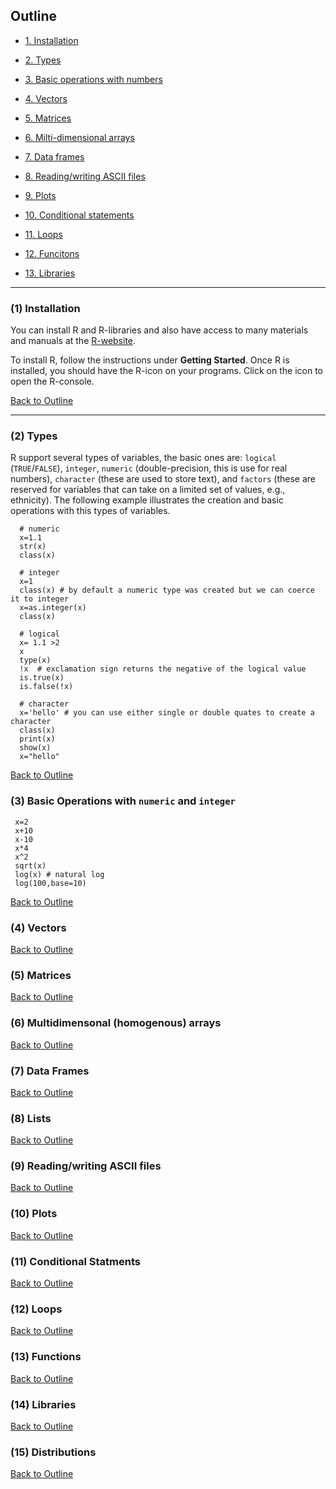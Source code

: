 <div id="Outline" />

## Outline
  * [1. Installation](#installation)    
  * [2. Types](#types) 
  * [3. Basic operations with numbers](#basic-operations) 
  
  * [4. Vectors](#vectors) 
    
  * [5. Matrices](#matrices) 
    
  * [6. Milti-dimensional arrays](#multidimensional) 
    
  * [7. Data frames](#data.frames) 
   
  * [8. Reading/writing ASCII files](#read-write) 
    
  * [9. Plots](#plots) 
    
  * [10. Conditional statements](#conditionals) 
    
  * [11. Loops](#loops) 
    
  * [12. Funcitons](#functions) 
    
  * [13. Libraries](#libraries) 
    
-------------------------------------------------------------------------------------------
<div id="installation" />

### (1) Installation

You can install R and R-libraries and also have access to many materials and manuals at the [R-website](https://www.r-project.org/). 

To install R, follow the instructions under **Getting Started**. Once R is installed, you should have the R-icon on your programs. Click on the icon to open the R-console.



[Back to Outline](#Outline)

-------------------------------------------------------------------------------------------

<div id="types" />

### (2) Types

R support several types of variables, the basic ones are: `logical` (`TRUE`/`FALSE`), `integer`, `numeric` (double-precision, this is use for real numbers), `character` (these are used to store text), and `factors` (these are reserved for variables that can take on a limited set of values, e.g., ethnicity). The following example illustrates the creation and basic operations with this types of variables.

```{r}
  # numeric
  x=1.1
  str(x)
  class(x)
  
  # integer
  x=1
  class(x) # by default a numeric type was created but we can coerce it to integer
  x=as.integer(x)
  class(x)
  
  # logical
  x= 1.1 >2 
  x
  type(x)
  !x  # exclamation sign returns the negative of the logical value
  is.true(x)
  is.false(!x)
  
  # character
  x='hello' # you can use either single or double quates to create a character
  class(x)
  print(x)
  show(x)
  x="hello"
```

[Back to Outline](#Outline)

<div id="basic-operations" />

### (3) Basic Operations with `numeric` and `integer`

```{r}
 x=2
 x+10
 x-10
 x*4
 x^2
 sqrt(x)
 log(x) # natural log
 log(100,base=10)
```
[Back to Outline](#Outline)

<div id="vectors" />

### (4) Vectors


[Back to Outline](#Outline)


<div id="mtrices" />

### (5) Matrices


[Back to Outline](#Outline)


<div id="multidimensional" />

### (6) Multidimensonal (homogenous) arrays


[Back to Outline](#Outline)


<div id="data.frame" />

### (7) Data Frames

[Back to Outline](#Outline)



<div id="lists" />

### (8) Lists

[Back to Outline](#Outline)


<div id="read-write" />

### (9) Reading/writing ASCII files

[Back to Outline](#Outline)

<div id="plots" />

### (10) Plots

[Back to Outline](#Outline)


<div id="conditionals" />

### (11) Conditional Statments

[Back to Outline](#Outline)


<div id="loops" />

### (12) Loops

[Back to Outline](#Outline)


<div id="functions" />

### (13) Functions

[Back to Outline](#Outline)


<div id="libraries" />

### (14) Libraries

[Back to Outline](#Outline)


<div id="distributions" />

### (15) Distributions

[Back to Outline](#Outline)

